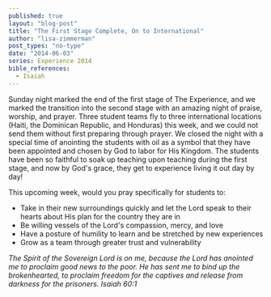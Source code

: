 ```yaml
---
published: true
layout: "blog-post"
title: "The First Stage Complete, On to International"
author: "lisa-zimmerman"
post_types: "no-type"
date: "2014-06-03"
series: Experience 2014
bible_references: 
  - Isaiah
---
```


Sunday night marked the end of the first stage of The Experience, and we marked the transition into the second stage with an amazing night of praise, worship, and prayer.  Three student teams fly to three international locations (Haiti, the Dominican Republic, and Honduras) this week, and we could not send them without first preparing through prayer.  We closed the night with a special time of anointing the students with oil as a symbol that they have been appointed and chosen by God to labor for His Kingdom.  The students have been so faithful to soak up teaching upon teaching during the first stage, and now by God's grace, they get to experience living it out day by day!

This upcoming week, would you pray specifically for students to:
- Take in their new surroundings quickly and let the Lord speak to their hearts about His plan for the country they are in
- Be willing vessels of the Lord's compassion, mercy, and love 
- Have a posture of humility to learn and be stretched by new experiences
- Grow as a team through greater trust and vulnerability

*The Spirit of the Sovereign Lord is on me, because the Lord has anointed me to proclaim good news to the poor.  He has sent me to bind up the brokenhearted, to proclaim freedom for the captives and release from darkness for the prisoners.
Isaiah 60:1*
